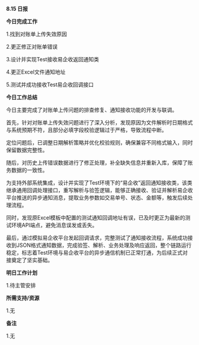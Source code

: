 **8.15 日报**

**今日完成工作**

1.找到对账单上传失效原因

2.更正修正对账单错误

3.设计并实现Test接收易企收返回通知类

4.更正Excel文件通知地址

5.测试并成功接收Test易企收回调接口

**今日工作总结**

﻿今日主要完成了对账单上传问题的排查修复、通知接收功能的开发与联调。

首先，针对对账单上传失效问题进行了深入分析，发现原因为文件解析时日期格式与系统预期不符，且部分必填字段校验逻辑过于严格，导致流程中断。

定位问题后，已调整日期解析策略并优化校验规则，确保兼容不同格式输入，同时保留数据完整性。

随后，对历史上传错误数据进行了修正处理，补全缺失信息并重新入库，保障了账务数据的一致性。

为支持外部系统集成，设计并实现了Test环境下的“易企收”返回通知接收类，该类继承通用回调处理接口，重写解析与验签逻辑，能够正确接收、验证并解析易企收平台推送的异步通知消息，提取业务参数如交易单号、状态、金额等，触发后续处理流程。

同时，发现原Excel模板中配置的测试通知回调地址有误，已及时更正为最新的测试环境API端点，避免消息误发或丢失。

最后，通过模拟易企收平台发起回调请求，完整测试了通知接收流程，系统成功接收到JSON格式通知数据，完成验签、解析、业务处理及响应返回，整个链路运行稳定，标志着Test环境与易企收平台的异步通信机制已正常打通，为后续正式对接奠定了坚实基础。





**明日工作计划**

﻿1.待主管安排

**所需支持/资源**

﻿1.无

**备注**

1.无